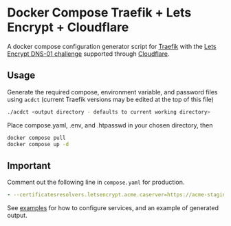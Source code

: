 # Docker Compose Traefik + Lets Encrypt + Cloudflare

  A docker compose configuration generator script for [Traefik](https://traefik.io/) with the [Lets Encrypt DNS-01 challenge](https://letsencrypt.org/docs/challenge-types/#dns-01-challenge) supported through [Cloudflare](cloudflare.com).

## Usage

Generate the required compose, environment variable, and password files using ```acdct``` (current Traefik versions may be edited at the top of this file)

```sh
./acdct <output directory - defaults to current working directory>
```

Place compose.yaml, .env, and .htpasswd in your chosen directory, then

```sh
docker compose pull
docker compose up -d
```

## Important

Comment out the following line in ```compose.yaml``` for production.

```yml
- --certificatesresolvers.letsencrypt.acme.caserver=https://acme-staging-v02.api.letsencrypt.org/directory
```

See [examples](examples/) for how to configure services, and an example of generated output.
